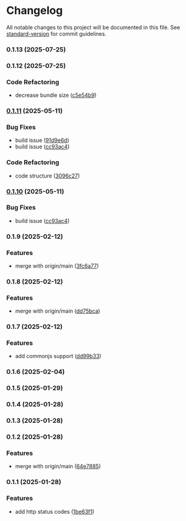 # Changelog

All notable changes to this project will be documented in this file. See [standard-version](https://github.com/conventional-changelog/standard-version) for commit guidelines.

### 0.1.13 (2025-07-25)

### 0.1.12 (2025-07-25)


### Code Refactoring

* decrease bundle size ([c5e54b9](https://github.com/montasim/http-status-lite/commit/c5e54b9f5ee192217c185ae44c61b2919070d76b))

### [0.1.11](https://github.com/montasim/http-status-lite/compare/v0.1.9...v0.1.11) (2025-05-11)


### Bug Fixes

* build issue ([91d9e6d](https://github.com/montasim/http-status-lite/commit/91d9e6d4d342aa1daa7945c945d7e6b5c5143a48))
* build issue ([cc93ac4](https://github.com/montasim/http-status-lite/commit/cc93ac432fb0f74f0c7d1155aaadee6f0b4db8c3))


### Code Refactoring

* code structure ([3096c27](https://github.com/montasim/http-status-lite/commit/3096c2785a1777fe9ec8ced8b7ecd47218228ae3))

### [0.1.10](https://github.com/montasim/http-status-lite/compare/v0.1.9...v0.1.10) (2025-05-11)


### Bug Fixes

* build issue ([cc93ac4](https://github.com/montasim/http-status-lite/commit/cc93ac432fb0f74f0c7d1155aaadee6f0b4db8c3))

### 0.1.9 (2025-02-12)


### Features

* merge with origin/main ([3fc6a77](https://github.com/montasim/http-status-lite/commit/3fc6a770b2149d150ceaa22b38735697a01d7696))

### 0.1.8 (2025-02-12)


### Features

* merge with origin/main ([dd75bca](https://github.com/montasim/http-status-lite/commit/dd75bca6c9b006a43cb236b12e8759558bac6d2c))

### 0.1.7 (2025-02-12)


### Features

* add commonjs support ([dd99b33](https://github.com/montasim/http-status-lite/commit/dd99b33b3ac642e4131933042803395a9a15fa68))

### 0.1.6 (2025-02-04)

### 0.1.5 (2025-01-29)

### 0.1.4 (2025-01-28)

### 0.1.3 (2025-01-28)

### 0.1.2 (2025-01-28)


### Features

* merge with origin/main ([64e7885](https://github.com/montasim/http-status-lite/commit/64e7885e0700885bd163f2d0066371667440bb40))

### 0.1.1 (2025-01-28)


### Features

* add http status codes ([1be63f1](https://github.com/montasim/http-status-lite/commit/1be63f14f412325016047cadc0d13cc64f61576e))
